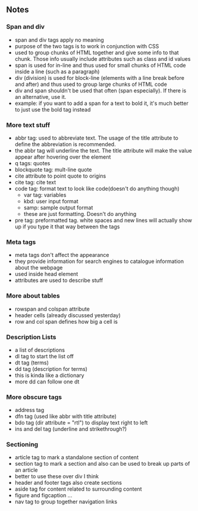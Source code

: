 ## Notes
### Span and div
- span and div tags apply no meaning
- purpose of the two tags is to work in conjunction with CSS
- used to group chunks of HTML together and give some info to that chunk. 
Those info usually include attributes such as class and id values 
- span is used for in-line and thus used for small chunks of HTML code inside a line (such as a paragraph)
- div (division) is used for block-line (elements with a line break before and after) and thus used to group large chunks of HTML code
- div and span shouldn't be used that often (span especially). If there is an alternative, use it.
- example: if you want to add a span for a text to bold it, it's much better to just use the bold tag instead

### More text stuff
- abbr tag: used to abbreviate text. The usage of
the title attribute to define the abbreviation is recommended. 
- the abbr tag will underline the text. The title attribute will make the value appear after hovering over the element
- q tags: quotes
- blockquote tag: mult-line quote
- cite attribute to point quote to origins
- cite tag: cite text
- code tag: format text to look like code(doesn't do anything though)
    - var tag: variables
    - kbd: user input format
    - samp: sample output format
    - these are just formatting. Doesn't do anything
- pre tag: preformatted tag. white spaces and new lines will actually show up if 
you type it that way between the tags

### Meta tags
- meta tags don't affect the appearance
- they provide information for search engines to catalogue information about the webpage
- used inside head element
- attributes are used to describe stuff

### More about tables
- rowspan and colspan attribute
- header cells (already discussed yesterday)
- row and col span defines how big a cell is

### Description Lists
- a list of descriptions
- dl tag to start the list off
- dt tag (terms)
- dd tag (description for terms)
- this is kinda like a dictionary
- more dd can follow one dt

### More obscure tags
- address tag
- dfn tag (used like abbr with title attribute)
- bdo tag (dir attribute = "rtl") to display text right to left
- ins and del tag (underline and strikethrough?)

### Sectioning
- article tag to mark a standalone section of content
- section tag to mark a section and also can be used to break up parts of an article
- better to use these over div I think
- header and footer tags also create sections
- aside tag for content related to surrounding content
- figure and figcaption ...
- nav tag to group together navigation links